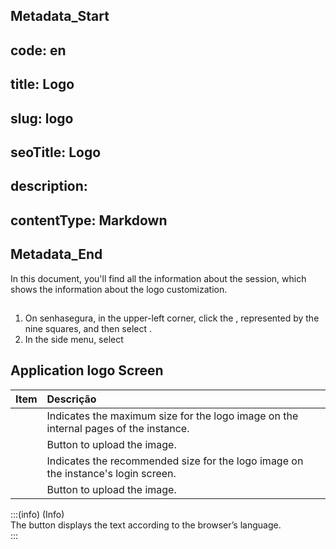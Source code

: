 ## Metadata_Start 
## code: en
## title: Logo 
## slug: logo 
## seoTitle: Logo 
## description:  
## contentType: Markdown 
## Metadata_End
In this document, you'll find all the information about the  session, which shows the information about the logo customization.

## 

1. On senhasegura, in the upper-left corner, click the , represented by the nine squares, and then select .  
2. In the side menu, select 

## Application logo Screen

| Item | Descrição |
| :---- | :---- |
|  | Indicates the maximum size for the logo image on the internal pages of the instance. |
|  | Button to upload the image. |
|  | Indicates the recommended size for the logo image on the instance's login screen. |
|  | Button to upload the image. |

:::(info) (Info)  
The  button displays the text according to the browser’s language.  
:::